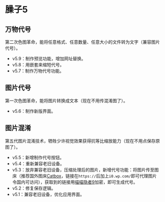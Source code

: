 # 臊子5

## 万物代号

第二次色图革命，能将任意格式、任意数量、任意大小的文件转为文字（兼容图片代号）。

- v5.9：制作预览功能，增加网址替换。
- v5.8：用嵌套来缩短代号。
- v5.7：制作万物代号功能。

## 图片代号

第一次色图革命，能将图片转换成文本（现在不用传混淆图了）。

- v5.6：制作新版界面。

## 图片混淆

第五代图片混淆技术，牺牲少许视觉效果获得抗等比缩放能力（现在不用点保存原图了）。

- v5.5：新增制作代号按钮。
- v5.4：重新兼容老旧设备。
- v5.3：放弃兼容老旧设备，压缩处理后的图片，新增代号功能：将图片传至图床（推荐国外图床[Catbox](https://catbox.moe)，链接在`https://`后加上`i0.wp.com/`即可代理图片令国内可访问），获取到的链接用[喵喵隐者9](https://yinzhe9.netlify.app)加密，即可生成代号。
- v5.2：修复保存逻辑。
- v5.1：兼容老旧设备，优化应用界面。
